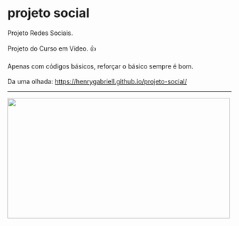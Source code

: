 # projeto social
  
Projeto Redes Sociais.
<br>
<br>
Projeto do Curso em Vídeo. 👍
<br>
<br>
Apenas com códigos básicos, reforçar o básico sempre é bom.
<br>
<br>
Da uma olhada:  https://henrygabriell.github.io/projeto-social/
<br>
<hr>
<img align="center"  width="500" height="270" src=https://user-images.githubusercontent.com/96191361/191536843-a1e1b7f3-b6a8-4c53-90d5-dba2335d2571.png>

